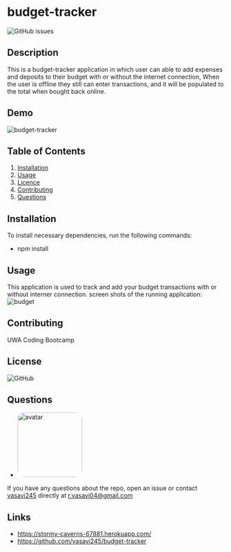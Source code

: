 # budget-tracker
![GitHub issues](https://img.shields.io/github/issues/vasavi245/budget-tracker?style=plastic)

## Description
  This is a budget-tracker application in which user can able to add expenses and deposits to their budget with or without the internet connection, When the user is offline they still can enter transactions, and it will be populated to the total when bought back online.
 ## Demo
 ![budget-tracker](https://user-images.githubusercontent.com/58574509/85651294-30701900-b6da-11ea-851b-697a17a9d32c.gif)
  ## Table of Contents
  1. [Installation](#Installation)
  2. [Usage](#Usage)
  3. [Licence](#License)
  4. [Contributing](#Contributing)
  5. [Questions](#Questions)
  ## Installation
  To install necessary dependencies, run the following commands:
  * npm install 
  ## Usage
  This application is used to track and add your budget transactions with or without interner connection.
   screen shots of the running application:
  ![budget](https://user-images.githubusercontent.com/58574509/85650553-5e545e00-b6d8-11ea-9a7d-adfd8086ef9c.PNG)
  ## Contributing
   UWA Coding Bootcamp  
  ## License
  ![GitHub](https://img.shields.io/github/license/vasavi245/budget-tracker)
  ## Questions
  * <img src="https://avatars0.githubusercontent.com/u/58574509?v=4" alt="avatar" style="border-radius: 16px" width="150" />
  If you have any questions about the repo, open an issue or contact [vasavi245](https://api.github.com/users/vasavi245) directly at r.vasavi04@gmail.com
  ## Links
  * https://stormy-caverns-67881.herokuapp.com/
  * https://github.com/vasavi245/budget-tracker
